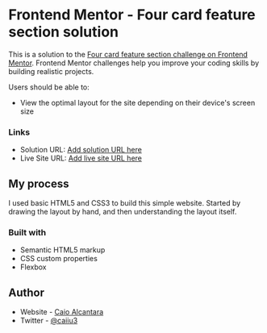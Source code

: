 # Frontend Mentor - Four card feature section solution

This is a solution to the [Four card feature section challenge on Frontend Mentor](https://www.frontendmentor.io/challenges/four-card-feature-section-weK1eFYK). Frontend Mentor challenges help you improve your coding skills by building realistic projects. 


Users should be able to:

- View the optimal layout for the site depending on their device's screen size

### Links

- Solution URL: [Add solution URL here](https://your-solution-url.com)
- Live Site URL: [Add live site URL here](https://your-live-site-url.com)

## My process

I used basic HTML5 and CSS3 to build this simple website. Started by drawing the layout by hand, and then understanding the layout itself. 

### Built with

- Semantic HTML5 markup
- CSS custom properties
- Flexbox

## Author

- Website - [Caio Alcantara](https://github.com/caio-alcantara)
- Twitter - [@caiiu3](https://twitter.com/caiiuu3)


